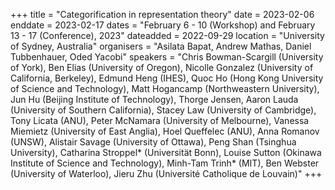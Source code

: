 +++
title = "Categorification in representation theory"
date = 2023-02-06
enddate = 2023-02-17
dates = "February 6 - 10 (Workshop) and February 13 - 17 (Conference), 2023"
dateadded = 2022-09-29
location = "University of Sydney, Australia"
organisers = "Asilata Bapat, Andrew Mathas, Daniel Tubbenhauer, Oded Yacobi"
speakers = "Chris Bowman-Scargill (University of York), Ben Elias (University of Oregon), Nicolle Gonzalez (University of California, Berkeley), Edmund Heng (IHES), Quoc Ho (Hong Kong University of Science and Technology), Matt Hogancamp (Northweastern University), Jun Hu (Beijing Institute of Technology), Thorge Jensen, Aaron Lauda (University of Southern California), Stacey Law (University of Cambridge), Tony Licata (ANU), Peter McNamara (University of Melbourne), Vanessa Miemietz (University of East Anglia), Hoel Queffelec (ANU), Anna Romanov (UNSW), Alistair Savage (University of Ottawa), Peng Shan (Tsinghua University), Catharina Stroppel* (Universität Bonn), Louise Sutton (Okinawa Institute of Science and Technology), Minh-Tam Trinh* (MIT), Ben Webster (University of Waterloo), Jieru Zhu (Université Catholique de Louvain)"
+++